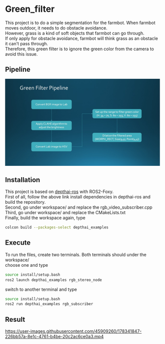 # Green_filter
This project is to do a simple segmentation for the farmbot. When farmbot moves outdoor, it needs to do obstacle avoidance.   
However, grass is a kind of soft objects that farmbot can go through.  
If only apply for obstacle avoidance, farmbot will think grass as an obstacle it can't pass through.  
Therefore, this green filter is to ignore the green color from the camera to avoid this issue.  

## Pipeline
![](image/pipeline.JPG)

## Installation
This project is based on [depthai-ros](https://github.com/luxonis/depthai-ros) with ROS2-Foxy.    
First of all, follow the above link install dependencies in depthai-ros and build the repository.  
Second, go under workspace/ and replace the rgb_video_subscriber.cpp  
Third, go under workspace/ and replace the CMakeLists.txt  
Finally, build the workspace again, type  
```bash
colcon build --packages-select depthai_examples
```

## Execute
To run the files, create two terminals. Both terminals should under the workspace/  
choose one and type  
```bash
source install/setup.bash  
ros2 launch depthai_examples rgb_stereo_node  
```
switch to another terminal and type  
```bash
source install/setup.bash
ros2 run depthai_examples rgb_subscriber
```

## Result
https://user-images.githubusercontent.com/45909260/178341847-226bb57a-8e1c-4761-b4be-20c2ac6ce0a3.mp4

